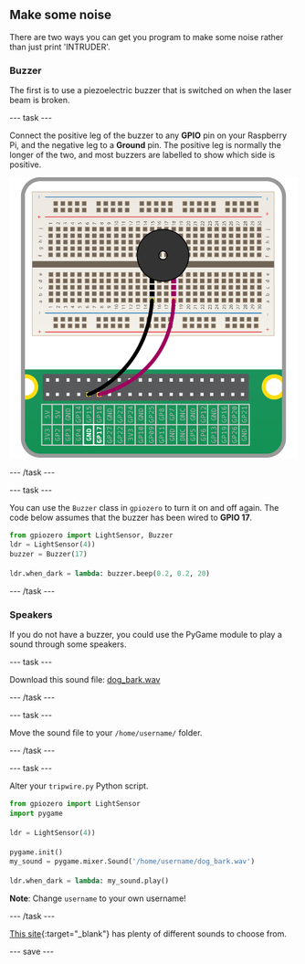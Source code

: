 ## Make some noise

There are two ways you can get you program to make some noise rather than just print 'INTRUDER'. 

### Buzzer

The first is to use a piezoelectric buzzer that is switched on when the laser beam is broken. 

--- task ---

Connect the positive leg of the buzzer to any **GPIO** pin on your Raspberry Pi, and the negative leg to a **Ground** pin. The positive leg is normally the longer of the two, and most buzzers are labelled to show which side is positive.

![Buzzer circuit](images/buzzer-circuit.png)

--- /task ---

--- task ---

You can use the `Buzzer` class in `gpiozero` to turn it on and off again. The code below assumes that the buzzer has been wired to **GPIO 17**.

```python
from gpiozero import LightSensor, Buzzer
ldr = LightSensor(4))
buzzer = Buzzer(17)

ldr.when_dark = lambda: buzzer.beep(0.2, 0.2, 20)
```

--- /task ---

### Speakers

If you do not have a buzzer, you could use the PyGame module to play a sound through some speakers.

--- task ---

Download this sound file: <a href="resources/dog_bark.wav" download>dog_bark.wav</a>

--- /task ---

--- task ---

Move the sound file to your `/home/username/` folder.

--- /task ---

--- task ---

Alter your `tripwire.py` Python script.

```python
from gpiozero import LightSensor
import pygame

ldr = LightSensor(4))

pygame.init()
my_sound = pygame.mixer.Sound('/home/username/dog_bark.wav')

ldr.when_dark = lambda: my_sound.play()
```

**Note**: Change `username` to your own username!

--- /task ---

[This site](https://freesound.org/){:target="_blank"} has plenty of different sounds to choose from.

--- save ---